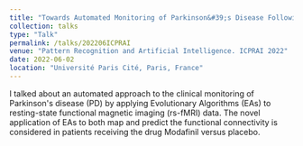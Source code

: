 ```yaml
---
title: "Towards Automated Monitoring of Parkinson&#39;s Disease Following Drug Treatment"
collection: talks
type: "Talk"
permalink: /talks/202206ICPRAI
venue: "Pattern Recognition and Artificial Intelligence. ICPRAI 2022"
date: 2022-06-02
location: "Université Paris Cité, Paris, France"
---
```


I talked about an automated approach to the clinical monitoring of Parkinson&#39;s disease (PD) by applying Evolutionary Algorithms (EAs) to resting-state functional magnetic imaging (rs-fMRI) data. The novel application of EAs to both map and predict the functional connectivity is considered in patients receiving the drug Modafinil versus placebo.

